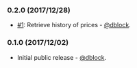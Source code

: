 ### 0.2.0 (2017/12/28)

* [#1](https://github.com/dblock/google-finance-ruby-client/issues/1): Retrieve history of prices - [@dblock](https://github.com/dblock).

### 0.1.0 (2017/12/02)

* Initial public release - [@dblock](https://github.com/dblock).
